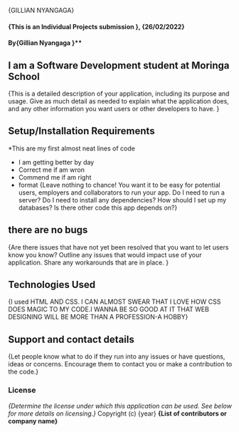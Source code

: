 {GILLIAN NYANGAGA}
#### {This is an Individual Projects submission }, {26/02/2022}
#### By{Gillian Nyangaga }**
## I am a Software Development student at Moringa School
{This is a detailed description of your application, including its purpose and usage.  Give as much detail as needed to explain what the application does, and any other information you want users or other developers to have. }
## Setup/Installation Requirements
*This are my first almost neat lines of code
* I am getting better by day
* Correct me if am wron
* Commend me if am right
* format
{Leave nothing to chance! You want it to be easy for potential users, employers and collaborators to run your app. Do I need to run a server? Do I need to install any dependencies? How should I set up my databases? Is there other code this app depends on?}
## there are no bugs
{Are there issues that have not yet been resolved that you want to let users know you know? Outline any issues that would impact use of your application. Share any workarounds that are in place. }
## Technologies Used
{I used HTML AND CSS. I CAN ALMOST SWEAR THAT I LOVE HOW CSS DOES MAGIC TO MY CODE.I WANNA BE SO GOOD AT IT THAT WEB DESIGNING WILL BE MORE THAN A PROFESSION-A HOBBY}
## Support and contact details
{Let people know what to do if they run into any issues or have questions, ideas or concerns.  Encourage them to contact you or make a contribution to the code.}
### License
*{Determine the license under which this application can be used.  See below for more details on licensing.}*
Copyright (c) {year} **{List of contributors or company name}**
  
